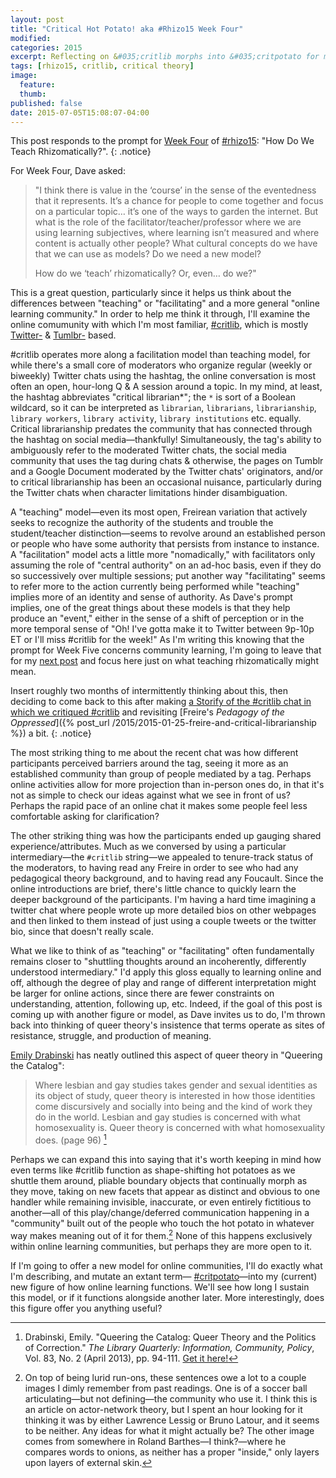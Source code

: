 ```yaml
---
layout: post
title: "Critical Hot Potato! aka #Rhizo15 Week Four"
modified:
categories: 2015
excerpt: Reflecting on &#035;critlib morphs into &#035;critpotato for my much-delayed Week Four of &#35;rhizo15 post, examining how online learning operates.
tags: [rhizo15, critlib, critical theory]
image:
  feature:
  thumb:
published: false
date: 2015-07-05T15:08:07-04:00
---
```

This post responds to the prompt for [Week Four](http://rhizomatic.net/2015/05/06/week-4-canshould-we-get-rid-of-the-idea-of-dave-how-do-we-teach-rhizomatically/) of [#rhizo15](http://rhizomatic.net/): "How Do We Teach Rhizomatically?". 
{: .notice}  

For Week Four, Dave asked:  

> "I think there is value in the ‘course’ in the sense of the eventedness that it represents. It’s a chance for people to come together and focus on a particular topic… it’s one of the ways to garden the internet. But what is the role of the facilitator/teacher/professor where we are using learning subjectives, where learning isn’t measured and where content is actually other people? What cultural concepts do we have that we can use as models? Do we need a new model?  
>
> How do we ‘teach’ rhizomatically? Or, even… do we?"  

This is a great question, particularly since it helps us think about the differences between "teaching" or "facilitating" and a more general "online learning community." In order to help me think it through, I'll examine the online comumunity with which I'm most familiar, [#critlib](http://www.tinyurl.com/critlibx), which is mostly [Twitter-](https://twitter.com/search?f=realtime&q=%23critlib&src=typd) & [Tumlbr-](https://www.tumblr.com/search/%23critlib/recent) based.  

&#035;critlib operates more along a facilitation model than teaching model, for while there's a small core of moderators who organize regular (weekly or biweekly) Twitter chats using the hashtag, the online conversation is most often an open, hour-long Q & A session around a topic. In my mind, at least, the hashtag abbreviates "critical librarian*"; the `*` is sort of a Boolean wildcard, so it can be interpreted as `librarian`, `librarians`, `librarianship`, `library workers`, `library activity`, `library institutions` etc. equally. Critical librarianship predates the community that has connected through the hashtag on social media—thankfully! Simultaneously, the tag's ability to ambiguously refer to the moderated Twitter chats, the social media community that uses the tag during chats & otherwise, the pages on Tumblr and a Google Document moderated by the Twitter chats' originators, and/or to critical librarianship has been an occasional nuisance, particularly during the Twitter chats when character limitations hinder disambiguation.  

A "teaching" model—even its most open, Freirean variation that actively seeks to recognize the authority of the students and trouble the student/teacher distinction—seems to revolve around an established person or people who have some authority that persists from instance to instance. A "facilitation" model acts a little more "nomadically," with facilitators only assuming the role of "central authority" on an ad-hoc basis, even if they do so successively over multiple sessions; put another way "facilitating" seems to refer more to the action currently being performed while "teaching" implies more of an identity and sense of authority. As Dave's prompt implies, one of the great things about these models is that they help produce an "event," either in the sense of a shift of perception or in the more temporal sense of "Oh! I've gotta make it to Twitter between 9p-10p ET or I'll miss #critlib for the week!" As I'm writing this knowing that the prompt for Week Five concerns community learning, I'm going to leave that for my [next post]() and focus here just on what teaching rhizomatically might mean.   

Insert roughly two months of intermittently thinking about this, then deciding to come back to this after making [a Storify of the #critlib chat in which we critiqued #critlib](https://storify.com/foureyedsoul/36th-critlib-twitter-chat-critiquing-critlib) and revisiting [Freire's *Pedagogy of the Oppressed*]({% post_url /2015/2015-01-25-freire-and-critical-librarianship %}) a bit. 
{: .notice}

The most striking thing to me about the recent chat was how different participants perceived barriers around the tag, seeing it more as an established community than group of people mediated by a tag. Perhaps online activities allow for more projection than in-person ones do, in that it's not as simple to check our ideas against what we see in front of us? Perhaps the rapid pace of an online chat it makes some people feel less comfortable asking for clarification?   

The other striking thing was how the participants ended up gauging shared experience/attributes. Much as we conversed by using a particular intermediary—the `#critlib` string—we appealed to tenure-track status of the moderators, to having read any Freire in order to see who had any pedagogical theory background, and to having read any Foucault. Since the online introductions are brief, there's little chance to quickly learn the deeper background of the participants. I'm having a hard time imagining a twitter chat where people wrote up more detailed bios on other webpages and then linked to them instead of just using a couple tweets or the twitter bio, since that doesn't really scale.   

What we like to think of as "teaching" or "facilitating" often fundamentally remains closer to "shuttling thoughts around an incoherently, differently understood intermediary." I'd apply this gloss equally to learning online and off, although the degree of play and range of different interpretation might be larger for online actions, since there are fewer constraints on understanding, attention, following up, etc. Indeed, if the goal of this post is coming up with another figure or model, as Dave invites us to do, I'm thrown back into thinking of queer theory's insistence that terms operate as sites of resistance, struggle, and production of meaning.  

[Emily Drabinski](http://www.emilydrabinski.com/) has neatly outlined this aspect of queer theory in "Queering the Catalog":   

> Where lesbian and gay studies takes gender and sexual identities as its object of study, queer theory is interested in how those identities come discursively and socially into being and the kind of work they do in the world. Lesbian and gay studies is concerned with what homosexuality is. Queer theory is concerned with what homosexuality does. (page 96) [^EDQC]  

[^EDQC]: Drabinski, Emily. "Queering the Catalog: Queer Theory and the Politics of Correction." *The Library Quarterly: Information, Community, Policy*, Vol. 83, No. 2 (April 2013), pp. 94-111. [Get it here!](http://www.jstor.org/stable/10.1086/669547)   

Perhaps we can expand this into saying that it's worth keeping in mind how even terms like &#035;critlib function as shape-shifting hot potatoes as we shuttle them around, pliable boundary objects that continually morph as they move, taking on new facets that appear as distinct and obvious to one handler while remaining invisible, inaccurate, or even entirely fictitious to another—all of this play/change/deferred communication happening in a "community" built out of the people who touch the hot potato in whatever way makes meaning out of it for them.[^otrb] None of this happens exclusively within online learning communities, but perhaps they are more open to it.   

If I'm going to offer a new model for online communities, I'll do exactly what I'm describing, and mutate an extant term— [&#035;critpotato](https://twitter.com/search?q=critpotato&src=typd&vertical=default&f=tweets)—into my (current) new figure of how online learning functions. We'll see how long I sustain this model, or if it functions alongside another later. More interestingly, does this figure offer you anything useful?   

[^otrb]: On top of being lurid run-ons, these sentences owe a lot to a couple images I dimly remember from past readings. One is of a soccer ball articulating—but not defining—the community who use it. I think this is an article on actor-network theory, but I spent an hour looking for it thinking it was by either Lawrence Lessig or Bruno Latour, and it seems to be neither. Any ideas for what it might actually be? The other image comes from somewhere in Roland Barthes—I think?—where he compares words to onions, as neither has a proper "inside," only layers upon layers of external skin.  

